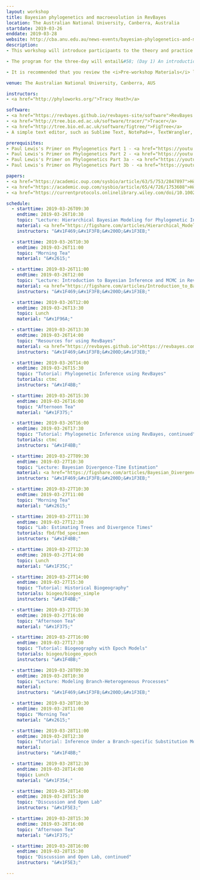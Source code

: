 ```yaml
---
layout: workshop
title: Bayesian phylogenetics and macroevolution in RevBayes
location: The Australian National University, Canberra, Australia
startdate: 2019-03-26
enddate: 2019-03-28
website: http://cba.anu.edu.au/news-events/bayesian-phylogenetics-and-macroevolution-revbayes
description: 
- This workshop will introduce participants to the theory and practice of phylogenetic inference methods for macroevolution using RevBayes. The three-day course is sponsored by the Centre for Biodivesity Analysis at the Australian National University. 

- The program for the three-day will entail&#58; (Day 1) An introduction to RevBayes, MCMC, and basic tree inference; (Day 2) Combining data from fossil and ling taxa and Historical biogeography; (Day 3) Modeling complex processes on trees and discussion/open lab. A detailed schedule is given below. 

- It is recommended that you review the <i>Pre-workshop Materials</i> listed below if you do not already have a strong understanding of likelihood-based phylogenetics, probability, and Bayesian inference. These video lectures are by <a href="https://phylogeny.uconn.edu/">Paul Lewis</a> and provide a clear overview of these topics. Additionally, a list of papers describing RevBayes and graphical models is provided as suggested background reading.

venue: The Australian National University, Canberra, AUS

instructors:
- <a href="http://phyloworks.org/">Tracy Heath</a>

software:
- <a href="https://revbayes.github.io/revbayes-site/software">RevBayes v1.0.10</a> 
- <a href="http://tree.bio.ed.ac.uk/software/tracer/">Tracer</a>
- <a href="http://tree.bio.ed.ac.uk/software/figtree/">FigTree</a>
- A simple text editor, such as Sublime Text, NotePad++, TextWrangler, BBEdit, vim, or emacs 

prerequisites:
- Paul Lewis's Primer on Phylogenetics Part 1 - <a href="https://youtu.be/1r4z0YJq580">Trees & Likelihood</a>
- Paul Lewis's Primer on Phylogenetics Part 2 - <a href="https://youtu.be/UsLeY0wZr4Y">Substitution Models</a>
- Paul Lewis's Primer on Phylogenetics Part 3a - <a href="https://youtu.be/4PWlnNsfz90">Bayesian Statistics & MCMC</a>
- Paul Lewis's Primer on Phylogenetics Part 3b - <a href="https://youtu.be/TLtOS--YwkU">Bayesian Phylogenetics</a>

papers:
- <a href="https://academic.oup.com/sysbio/article/63/5/753/2847897">Höhna et al. (2014). Probabilistic Graphical Model Representation in Phylogenetics.</a>
- <a href="https://academic.oup.com/sysbio/article/65/4/726/1753608">Höhna et al. (2016). RevBayes&#58; Bayesian Phylogenetic Inference Using Graphical Models and an Interactive Model-Specification Language.</a>
- <a href="https://currentprotocols.onlinelibrary.wiley.com/doi/10.1002/cpbi.22">Höhna et al. (2017). Phylogenetic Inference Using RevBayes.</a>

schedule:
  - starttime: 2019-03-26T09:30
    endtime: 2019-03-26T10:30
    topic: "Lecture: Hierarchical Bayesian Modeling for Phylogenetic Inference using RevBayes"
    material: <a href="https://figshare.com/articles/Hierarchical_Modeling_for_Phylogenetic_Inference_using_RevBayes/7886201">Lecture slides</a>
    instructors: "&#x1F469;&#x1F3FB;&#x200D;&#x1F3EB;"

  - starttime: 2019-03-26T10:30
    endtime: 2019-03-26T11:00
    topic: "Morning Tea"
    material: "&#x2615;"

  - starttime: 2019-03-26T11:00
    endtime: 2019-03-26T12:00
    topic: "Lecture: Introduction to Bayesian Inference and MCMC in RevBayes"
    material: <a href="https://figshare.com/articles/Introduction_to_Bayesian_Inference_MCMC_in_RevBayes/7886447">Lecture slides</a>
    instructors: "&#x1F469;&#x1F3FB;&#x200D;&#x1F3EB;"

  - starttime: 2019-03-26T12:00
    endtime: 2019-03-26T13:30
    topic: Lunch
    material: "&#x1F96A;"

  - starttime: 2019-03-26T13:30
    endtime: 2019-03-26T14:00
    topic: "Resources for using RevBayes"
    material: <a href="https://revbayes.github.io">https://revbayes.com</a>
    instructors: "&#x1F469;&#x1F3FB;&#x200D;&#x1F3EB;"

  - starttime: 2019-03-26T14:00
    endtime: 2019-03-26T15:30
    topic: "Tutorial: Phylogenetic Inference using RevBayes"
    tutorials: ctmc
    instructors: "&#x1F4BB;"

  - starttime: 2019-03-26T15:30
    endtime: 2019-03-26T16:00
    topic: "Afternoon Tea"
    material: "&#x1F375;"

  - starttime: 2019-03-26T16:00
    endtime: 2019-03-26T17:30
    topic: "Tutorial: Phylogenetic Inference using RevBayes, continued"
    tutorials: ctmc
    instructors: "&#x1F4BB;"

  - starttime: 2019-03-27T09:30
    endtime: 2019-03-27T10:30
    topic: "Lecture: Bayesian Divergence-Time Estimation"
    material: <a href="https://figshare.com/articles/Bayesian_Divergence-Time_Estimation_Lecture/6849005">Lecture slides</a>
    instructors: "&#x1F469;&#x1F3FB;&#x200D;&#x1F3EB;"

  - starttime: 2019-03-27T10:30
    endtime: 2019-03-27T11:00
    topic: "Morning Tea"
    material: "&#x2615;"

  - starttime: 2019-03-27T11:30
    endtime: 2019-03-27T12:30
    topic: "Lab: Estimating Trees and Divergence Times"
    tutorials: fbd/fbd_specimen
    instructors: "&#x1F4BB;"

  - starttime: 2019-03-27T12:30
    endtime: 2019-03-27T14:00
    topic: Lunch
    material: "&#x1F35C;"

  - starttime: 2019-03-27T14:00
    endtime: 2019-03-27T15:30
    topic: "Tutorial: Historical Biogeography"
    tutorials: biogeo/biogeo_simple
    instructors: "&#x1F4BB;"

  - starttime: 2019-03-27T15:30
    endtime: 2019-03-27T16:00
    topic: "Afternoon Tea"
    material: "&#x1F375;"

  - starttime: 2019-03-27T16:00
    endtime: 2019-03-27T17:30
    topic: "Tutorial: Biogeography with Epoch Models"
    tutorials: biogeo/biogeo_epoch
    instructors: "&#x1F4BB;"

  - starttime: 2019-03-28T09:30
    endtime: 2019-03-28T10:30
    topic: "Lecture: Modeling Branch-Heterogeneous Processes"
    material: 
    instructors: "&#x1F469;&#x1F3FB;&#x200D;&#x1F3EB;"

  - starttime: 2019-03-28T10:30
    endtime: 2019-03-28T11:00
    topic: "Morning Tea"
    material: "&#x2615;"

  - starttime: 2019-03-28T11:00
    endtime: 2019-03-28T12:30
    topic: "Tutorial: Inference Under a Branch-specific Substitution Model"
    material: 
    instructors: "&#x1F4BB;"

  - starttime: 2019-03-28T12:30
    endtime: 2019-03-28T14:00
    topic: Lunch
    material: "&#x1F354;"

  - starttime: 2019-03-28T14:00
    endtime: 2019-03-28T15:30
    topic: "Discussion and Open Lab"
    instructors: "&#x1F5E3;"

  - starttime: 2019-03-28T15:30
    endtime: 2019-03-28T16:00
    topic: "Afternoon Tea"
    material: "&#x1F375;"

  - starttime: 2019-03-28T16:00
    endtime: 2019-03-28T15:30
    topic: "Discussion and Open Lab, continued"
    instructors: "&#x1F5E3;"

---
```


